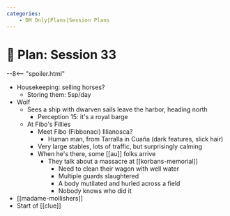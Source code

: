 ```yaml
---
categories:
    - DM Only|Plans|Session Plans
---
```


# 🔐 Plan: Session 33

--8<-- "spoiler.html"

- Housekeeping: selling horses?
  - Storing them: 5sp/day
- Wolf
  - Sees a ship with dwarven sails leave the harbor, heading north
    - Perception 15: it's a royal barge
  - At Fibo's Fillies
    - Meet Fibo (Fibbonaci) Illianosca?
      - Human man, from Tarralla in Cuaña (dark features, slick hair)
    - Very large stables, lots of traffic, but surprisingly calming
    - When he's there, some [[au]] folks arrive
      - They talk about a massacre at [[korbans-memorial]]
        - Need to clean their wagon with well water
        - Multiple guards slaughtered
        - A body mutilated and hurled across a field
        - Nobody knows who did it
- [[madame-mollishers]]
- Start of [[clue]]
